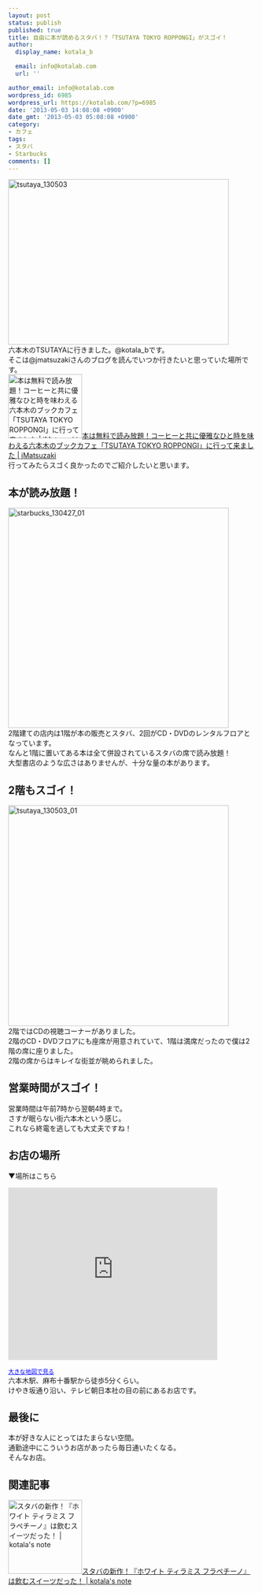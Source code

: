 ```yaml
---
layout: post
status: publish
published: true
title: 自由に本が読めるスタバ！？「TSUTAYA TOKYO ROPPONGI」がスゴイ！
author:
  display_name: kotala_b

  email: info@kotalab.com
  url: ''

author_email: info@kotalab.com
wordpress_id: 6985
wordpress_url: https://kotalab.com/?p=6985
date: '2013-05-03 14:08:08 +0900'
date_gmt: '2013-05-03 05:08:08 +0900'
category:
- カフェ
tags:
- スタバ
- Starbucks
comments: []
---
```

<p><img src="https://kotalab.com/wp-content/uploads/tsutaya_130503-448x336.jpg" alt="tsutaya_130503" width="448" height="336" class="alignnone size-large wp-image-6988" /><br />
六本木のTSUTAYAに行きました。@kotala_bです。<br />
そこは@jmatsuzakiさんのブログを読んでいつか行きたいと思っていた場所です。<br />
<a href="https://jmatsuzaki.com/archives/8350" target="_blank"><img  class="alignleft" src="https://capture.heartrails.com/150x130?https://jmatsuzaki.com/archives/8350" alt="本は無料で読み放題！コーヒーと共に優雅なひと時を味わえる六本木のブックカフェ「TSUTAYA TOKYO ROPPONGI」に行って来ました | jMatsuzaki" width="150" height="130" /></a><a href="https://jmatsuzaki.com/archives/8350" target="_blank">本は無料で読み放題！コーヒーと共に優雅なひと時を味わえる六本木のブックカフェ「TSUTAYA TOKYO ROPPONGI」に行って来ました | jMatsuzaki</a><a href="https://b.hatena.ne.jp/entry/https://jmatsuzaki.com/archives/8350" target="_blank"><img border="0" src="https://b.hatena.ne.jp/entry/image/https://jmatsuzaki.com/archives/8350" alt="" /></a><br style="clear:both;" />行ってみたらスゴく良かったのでご紹介したいと思います。<br />
<!--more--></p>
<h2>本が読み放題！</h2>
<p><img src="https://kotalab.com/wp-content/uploads/starbucks_130427_01-448x447.jpg" alt="starbucks_130427_01" width="448" height="447" class="alignnone size-large wp-image-6930" /><br />
2階建ての店内は1階が本の販売とスタバ、2回がCD・DVDのレンタルフロアとなっています。<br />
なんと1階に置いてある本は全て併設されているスタバの席で読み放題！<br />
大型書店のような広さはありませんが、十分な量の本があります。</p>
<h2>2階もスゴイ！</h2>
<p><img src="https://kotalab.com/wp-content/uploads/tsutaya_130503_01-448x448.jpg" alt="tsutaya_130503_01" width="448" height="448" class="alignnone size-large wp-image-6987" /><br />
2階ではCDの視聴コーナーがありました。<br />
2階のCD・DVDフロアにも座席が用意されていて、1階は満席だったので僕は2階の席に座りました。<br />
2階の席からはキレイな街並が眺められました。</p>
<h2>営業時間がスゴイ！</h2>
<p>営業時間は午前7時から翌朝4時まで。<br />
さすが眠らない街六本木という感じ。<br />
これなら終電を逃しても大丈夫ですね！</p>
<h2>お店の場所</h2>
<p>▼場所はこちら</p>
<p><iframe width="425" height="350" frameborder="0" scrolling="no" marginheight="0" marginwidth="0" src="https://maps.google.co.jp/maps?client=safari&amp;oe=UTF-8&amp;ie=UTF8&amp;q=tokyo+roppongi+tsutaya&amp;fb=1&amp;gl=jp&amp;hq=roppongi+tsutaya&amp;hnear=0x605d1b87f02e57e7:0x2e01618b22571b89,%E6%9D%B1%E4%BA%AC%E9%83%BD&amp;cid=0,0,4743992471018537652&amp;ll=35.660679,139.731975&amp;spn=0.006295,0.006295&amp;t=m&amp;iwloc=A&amp;brcurrent=3,0x60188b77b2ded3eb:0x3c74c0403015977b,0&amp;output=embed"></iframe></p>
<p><small><a href="https://maps.google.co.jp/maps?client=safari&amp;oe=UTF-8&amp;ie=UTF8&amp;q=tokyo+roppongi+tsutaya&amp;fb=1&amp;gl=jp&amp;hq=roppongi+tsutaya&amp;hnear=0x605d1b87f02e57e7:0x2e01618b22571b89,%E6%9D%B1%E4%BA%AC%E9%83%BD&amp;cid=0,0,4743992471018537652&amp;ll=35.660679,139.731975&amp;spn=0.006295,0.006295&amp;t=m&amp;iwloc=A&amp;brcurrent=3,0x60188b77b2ded3eb:0x3c74c0403015977b,0&amp;source=embed" style="color:#0000FF;text-align:left" target="_blank">大きな地図で見る</a></small><br />
六本木駅、麻布十番駅から徒歩5分くらい。<br />
けやき坂通り沿い、テレビ朝日本社の目の前にあるお店です。</p>
<h2>最後に</h2>
<p>本が好きな人にとってはたまらない空間。<br />
通勤途中にこういうお店があったら毎日通いたくなる。<br />
そんなお店。</p>
<h2 class="rele">関連記事</h2>
<p><a href="https://kotalab.com/white-tiramisu-fra" target="_blank"><img  class="alignleft" src="https://kotalab.com/wp-content/uploads/starbucks_130427-448x336.jpg" alt="スタバの新作！『ホワイト ティラミス フラペチーノ』は飲むスイーツだった！ | kotala's note" width="150" /></a><a href="https://kotalab.com/white-tiramisu-fra" target="_blank">スタバの新作！『ホワイト ティラミス フラペチーノ』は飲むスイーツだった！ | kotala's note</a><br style="clear:both;" /></p>
